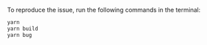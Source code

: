 To reproduce the issue, run the following commands in the terminal:

```bash
yarn
yarn build
yarn bug
```

